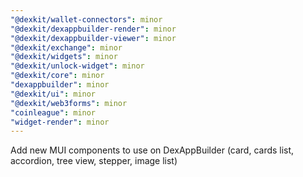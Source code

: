 ```yaml
---
"@dexkit/wallet-connectors": minor
"@dexkit/dexappbuilder-render": minor
"@dexkit/dexappbuilder-viewer": minor
"@dexkit/exchange": minor
"@dexkit/widgets": minor
"@dexkit/unlock-widget": minor
"@dexkit/core": minor
"dexappbuilder": minor
"@dexkit/ui": minor
"@dexkit/web3forms": minor
"coinleague": minor
"widget-render": minor
---
```


Add new MUI components to use on DexAppBuilder (card, cards list, accordion, tree view, stepper, image list)
